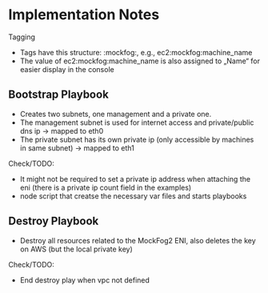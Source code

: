 # Implementation Notes

Tagging
- Tags have this structure: <service>:mockfog:<purpose>, e.g., ec2:mockfog:machine_name
- The value of ec2:mockfog:machine_name is also assigned to „Name“ for easier display in the console

## Bootstrap Playbook

- Creates two subnets, one management and a private one.
- The management subnet is used for internet access and private/public dns ip -> mapped to eth0
- The private subnet has its own private ip (only accessible by machines in same subnet) -> mapped to eth1

Check/TODO:
- It might not be required to set a private ip address when attaching the eni (there is a private ip count field in the examples)
- node script that creatse the necessary var files and starts playbooks

## Destroy Playbook

- Destroy all resources related to the MockFog2 ENI, also deletes the key on AWS (but the local private key)

Check/TODO:
- End destroy play when vpc not defined